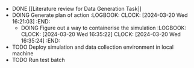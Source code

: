 - DONE [[Literature review for Data Generation Task]]
- DOING Generate plan of action
  :LOGBOOK:
  CLOCK: [2024-03-20 Wed 16:21:03]
  :END:
	- DOING Figure out a way to containerise the simulation
	  :LOGBOOK:
	  CLOCK: [2024-03-20 Wed 16:35:22]
	  CLOCK: [2024-03-20 Wed 16:35:24]
	  :END:
- TODO Deploy simulation and data collection environment in local machine
- TODO Run test batch